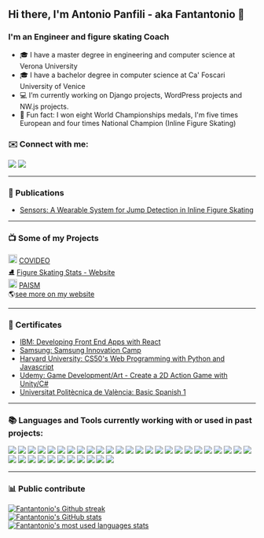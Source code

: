 ## Hi there, I'm Antonio Panfili - aka Fantantonio 👋

### I'm an Engineer and figure skating Coach

- 🎓 I have a master degree in engineering and computer science at Verona University
- 🎓 I have a bachelor degree in computer science at Ca' Foscari University of Venice
- 💻 I’m currently working on Django projects, WordPress projects and NW.js projects.
- 🏅 Fun fact: I won eight World Championships medals, I'm five times European and four times National Champion (Inline Figure Skating)

### ✉️ Connect with me:

[![](https://img.shields.io/badge/-linkedin-0073B1?style=flat-square)](https://www.linkedin.com/in/antonio-panfili/)
[![](https://img.shields.io/badge/-instagram-c32aa3?style=flat-square)](https://www.instagram.com/antonio_panfili/)
<br>

---

### 📜 Publications

- [Sensors: A Wearable System for Jump Detection in Inline Figure Skating](https://www.mdpi.com/1424-8220/22/4/1650)<br>

---

### 📺 Some of my Projects

<img alt="COVIDEO" width="18px" src="https://www.covideo.it/img/favicon/android-icon-48x48.png"> [COVIDEO](https://www.covideo.it)<br>
⛸ [Figure Skating Stats - Website](http://www.figureskatingstats.com)<br>
<img alt="PAISM" width="18px" src="http://www.artisticoinlinesanmarco.it/wp-content/uploads/2021/07/Logo_32x32.png"> [PAISM](http://www.artisticoinlinesanmarco.it)<br>
🌎[see more on my website](https://www.antoniopanfili.com)

---

### 📜 Certificates

- [IBM: Developing Front End Apps with React](https://courses.edx.org/certificates/4adc8f45813f47b38846a84c72a82182)<br>
- [Samsung: Samsung Innovation Camp](https://innovationcamp.it/)<br>
- [Harvard University: CS50's Web Programming with Python and Javascript](https://certificates.cs50.io/e1d8f6f8-5449-49e3-ab33-691d58eeed01.pdf?size=letter)<br>
- [Udemy: Game Development/Art - Create a 2D Action Game with Unity/C#](ude.my/UC-0L8HOEXK)<br>
- [Universitat Politècnica de València: Basic Spanish 1](https://courses.edx.org/certificates/92464202ef884193894d00eb39b39184)

---

### 📚 Languages and Tools currently working with or used in past projects:

![](https://img.shields.io/badge/%20-Android%20Studio-green?style=flat-square) ![](https://img.shields.io/badge/%20-Arduino-00CCCC?style=flat-square) ![](https://img.shields.io/badge/%20-Blender-FFA500?style=flat-square) ![](https://img.shields.io/badge/%20-Bootstrap-674EA7?style=flat-square) ![](https://img.shields.io/badge/%20-Brackets-3D85C6?style=flat-square) ![](https://img.shields.io/badge/%20-Chart.js-E06666?style=flat-square) ![](https://img.shields.io/badge/%20-CSS3-3D85C6?style=flat-square) ![](https://img.shields.io/badge/%20-C%23-0B5394?style=flat-square) ![](https://img.shields.io/badge/%20-Django-0C4B33?style=flat-square) ![](https://img.shields.io/badge/%20-Git-333333?style=flat-square) ![](https://img.shields.io/badge/%20-HTML5-EC5A30?style=flat-square) ![](https://img.shields.io/badge/%20-IntelliJ%20IDEA-C90076?style=flat-square) ![](https://img.shields.io/badge/%20-Java-brown?style=flat-square) ![](https://img.shields.io/badge/%20-JavaScript-yellow?style=flat-square) ![](https://img.shields.io/badge/%20-JQuery-blue?style=flat-square) ![](https://img.shields.io/badge/%20-JSON-666666?style=flat-square) ![](https://img.shields.io/badge/%20-LaTeX-006600?style=flat-square) ![](https://img.shields.io/badge/%20-MongoDB-0C4B33?style=flat-square) ![](https://img.shields.io/badge/%20-MySQL-0033CC?style=flat-square) ![](https://img.shields.io/badge/%20-NeDB-blue?style=flat-square) ![](https://img.shields.io/badge/%20-Node.js-6AA84F?style=flat-square) ![](https://img.shields.io/badge/%20-NW.js-blue?style=flat-square) ![](https://img.shields.io/badge/%20-p5.js-FF0066?style=flat-square) ![](https://img.shields.io/badge/%20-PHP-blue?style=flat-square) ![](https://img.shields.io/badge/%20-Python-blue?style=flat-square) ![](https://img.shields.io/badge/%20-R-666666?style=flat-square) ![](https://img.shields.io/badge/%20-Raspberry%20Pi-FF0066?style=flat-square) ![](https://img.shields.io/badge/%20-R%20Studio-blue?style=flat-square) ![](https://img.shields.io/badge/%20-SASS-FF0066?style=flat-square) ![](https://img.shields.io/badge/%20-SQL-666666?style=flat-square) ![](https://img.shields.io/badge/%20-SQLite-009900?style=flat-square) ![](https://img.shields.io/badge/%20-Tensorflow.js-orange?style=flat-square) ![](https://img.shields.io/badge/%20-Unity-333333?style=flat-square) ![](https://img.shields.io/badge/%20-Visual%20Studio%20Code-blue?style=flat-square) ![](https://img.shields.io/badge/%20-Wordpress-333333?style=flat-square) ![](https://img.shields.io/badge/%20-XAMPP-orange?style=flat-square)

---

### 📊 Public contribute

[![Fantantonio's Github streak](https://github-readme-streak-stats.herokuapp.com?user=Fantantonio&theme=algolia)](https://git.io/streak-stats)
<br>
[![Fantantonio's GitHub stats](https://github-readme-stats.vercel.app/api?username=Fantantonio&show_icons=true&count_private=true&theme=algolia)](https://github-readme-stats.vercel.app/api?username=Fantantonio&show_icons=true&count_private=true&theme=algolia)
<br>
[![Fantantonio's most used languages stats](https://github-readme-stats.vercel.app/api/top-langs/?username=Fantantonio&layout=compact&theme=algolia&hide=TeX,C%2B%2B,GLSL&langs_count=15)](https://github-readme-stats.vercel.app/api/top-langs/?username=Fantantonio&layout=compact&theme=algolia&hide=TeX,C%2B%2B,GLSL&langs_count=15)

<br>
<br>
